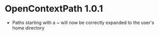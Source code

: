 OpenContextPath 1.0.1
=====================

- Paths starting with a ~ will now be correctly expanded to the user's home
  directory
